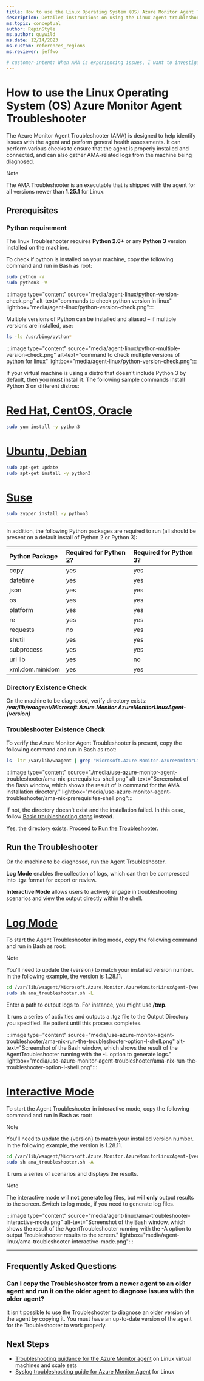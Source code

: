 ```yaml
---
title: How to use the Linux Operating System (OS) Azure Monitor Agent Troubleshooter
description: Detailed instructions on using the Linux agent troubleshooter tool to diagnose potential issues.
ms.topic: conceptual
author: RepinStyle
ms.author: guywild
ms.date: 12/14/2023
ms.custom: references_regions
ms.reviewer: jeffwo

# customer-intent: When AMA is experiencing issues, I want to investigate the issues and determine if I can resolve the issue on my own.
---
```


# How to use the Linux Operating System (OS) Azure Monitor Agent Troubleshooter
The Azure Monitor Agent Troubleshooter (AMA) is designed to help identify issues with the agent and perform general health assessments. It can perform various checks to ensure that the agent is properly installed and connected, and can also gather AMA-related logs from the machine being diagnosed.

> [!Note]
> The AMA Troubleshooter is an executable that is shipped with the agent for all versions newer than **1.25.1** for Linux.

## Prerequisites

### Python requirement
The linux Troubleshooter requires **Python 2.6+** or any **Python 3** version installed on the machine.

To check if python is installed on your machine, copy the following command and run in Bash as root:
```Bash
sudo python -V
sudo python3 -V
```

:::image type="content" source="media/agent-linux/python-version-check.png" alt-text="commands to check python version in linux" lightbox="media/agent-linux/python-version-check.png":::

Multiple versions of Python can be installed and aliased – if multiple versions are installed, use:

```Bash
ls -ls /usr/bing/python*
```

:::image type="content" source="media/agent-linux/python-multiple-version-check.png" alt-text="command to check multiple versions of python for linux" lightbox="media/agent-linux/python-version-check.png":::

If your virtual machine is using a distro that doesn't include Python 3 by default, then you must install it. The following sample commands install Python 3 on different distros:

# [Red Hat, CentOS, Oracle](#tab/redhat)
```Bash
sudo yum install -y python3
```
# [Ubuntu, Debian](#tab/ubuntu)
```Bash
sudo apt-get update
sudo apt-get install -y python3
```
# [Suse](#tab/suse)
```Bash
sudo zypper install -y python3
```

---

In addition, the following Python packages are required to run (all should be present on a default install of Python 2 or Python 3):

|Python Package|Required for Python 2?|Required for Python 3?|
|:---|:---|:---|
|copy|yes|yes|
|datetime|yes|yes|
|json|yes|yes|
|os|yes|yes|
|platform|yes|yes|
|re|yes|yes|
|requests|no|yes|
|shutil|yes|yes|
|subprocess|yes|yes|
|url lib|yes|no|
|xml.dom.minidom|yes|yes|

### Directory Existence Check
On the machine to be diagnosed, verify directory exists:
***/var/lib/waagent/Microsoft.Azure.Monitor.AzureMonitorLinuxAgent-{version}***

### Troubleshooter Existence Check
To verify the Azure Monitor Agent Troubleshooter is present, copy the following command and run in Bash as root:

```Bash
ls -ltr /var/lib/waagent | grep "Microsoft.Azure.Monitor.AzureMonitorLinuxAgent-*"
```

:::image type="content" source="./media/use-azure-monitor-agent-troubleshooter/ama-nix-prerequisites-shell.png" alt-text="Screenshot of the Bash window, which shows the result of ls command for the AMA installation directory." lightbox="media/use-azure-monitor-agent-troubleshooter/ama-nix-prerequisites-shell.png":::

If not, the directory doesn't exist and the installation failed. In this case, follow [Basic troubleshooting steps](azure-monitor-agent-troubleshoot-linux-vm.md#basic-troubleshooting-steps) instead.

Yes, the directory exists. Proceed to [Run the Troubleshooter](#run-the-troubleshooter).

## Run the Troubleshooter
On the machine to be diagnosed, run the Agent Troubleshooter. 

**Log Mode** enables the collection of logs, which can then be compressed into .tgz format for export or review. 

**Interactive Mode** allows users to actively engage in troubleshooting scenarios and view the output directly within the shell.

# [Log Mode](#tab/GenerateLogs)

To start the Agent Troubleshooter in log mode, copy the following command and run in Bash as root:

> [!Note]
> You'll need to update the {version} to match your installed version number. In the following example, the version is 1.28.11.

```Bash
cd /var/lib/waagent/Microsoft.Azure.Monitor.AzureMonitorLinuxAgent-{version}/ama_tst/
sudo sh ama_troubleshooter.sh -L	
```

Enter a path to output logs to. For instance, you might use **/tmp**.

It runs a series of activities and outputs a .tgz file to the Output Directory you specified. Be patient until this process completes.

:::image type="content" source="media/use-azure-monitor-agent-troubleshooter/ama-nix-run-the-troubleshooter-option-l-shell.png" alt-text="Screenshot of the Bash window, which shows the result of the AgentTroubleshooter running with the -L option to generate logs." lightbox="media/use-azure-monitor-agent-troubleshooter/ama-nix-run-the-troubleshooter-option-l-shell.png":::

# [Interactive Mode](#tab/Interactive)

To start the Agent Troubleshooter in interactive mode, copy the following command and run in Bash as root:

> [!Note]
> You'll need to update the {version} to match your installed version number. In the following example, the version is 1.28.11.

```Bash
cd /var/lib/waagent/Microsoft.Azure.Monitor.AzureMonitorLinuxAgent-{version}/ama_tst/
sudo sh ama_troubleshooter.sh -A	
```

It runs a series of scenarios and displays the results.

> [!Note]
> The interactive mode will **not** generate log files, but will **only** output results to the screen. Switch to log mode, if you need to generate log files.

:::image type="content" source="media/agent-linux/ama-troubleshooter-interactive-mode.png" alt-text="Screenshot of the Bash window, which shows the result of the AgentTroubleshooter running with the -A option to output Troubleshooter results to the screen." lightbox="media/agent-linux/ama-troubleshooter-interactive-mode.png":::

---

## Frequently Asked Questions

### Can I copy the Troubleshooter from a newer agent to an older agent and run it on the older agent to diagnose issues with the older agent?
It isn't possible to use the Troubleshooter to diagnose an older version of the agent by copying it. You must have an up-to-date version of the agent for the Troubleshooter to work properly.
 
## Next Steps
- [Troubleshooting guidance for the Azure Monitor agent](../agents/azure-monitor-agent-troubleshoot-linux-vm.md) on Linux virtual machines and scale sets
- [Syslog troubleshooting guide for Azure Monitor Agent](../agents/azure-monitor-agent-troubleshoot-linux-vm-rsyslog.md) for Linux